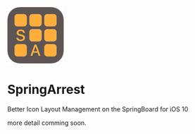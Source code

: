 ![SpringArrest](repo_assets/SpringArrest.png)



# SpringArrest

Better Icon Layout Management on the SpringBoard for iOS 10

more detail comming soon.